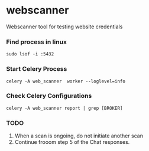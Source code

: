 # webscanner
Webscanner tool for testing website credentials

### Find process in linux
```
sudo lsof -i :5432
```

### Start Celery Process
```
celery -A web_scanner  worker --loglevel=info
```

### Check Celery Configurations
```
celery -A web_scanner report | grep [BROKER]
```

### TODO
1. When a scan is ongoing, do not initiate another scan
2. Continue frooom step 5 of the Chat responses.
